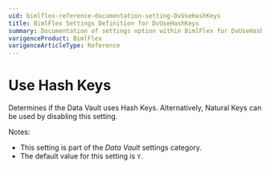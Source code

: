 ```yaml
---
uid: bimlflex-reference-documentation-setting-DvUseHashKeys
title: BimlFlex Settings Definition for DvUseHashKeys
summary: Documentation of settings option within BimlFlex for DvUseHashKeys
varigenceProduct: BimlFlex
varigenceArticleType: Reference
---
```


# Use Hash Keys

Determines if the Data Vault uses Hash Keys. Alternatively, Natural Keys can be used by disabling this setting.

Notes:

* This setting is part of the *Data Vault* settings category.
* The default value for this setting is `Y`.
